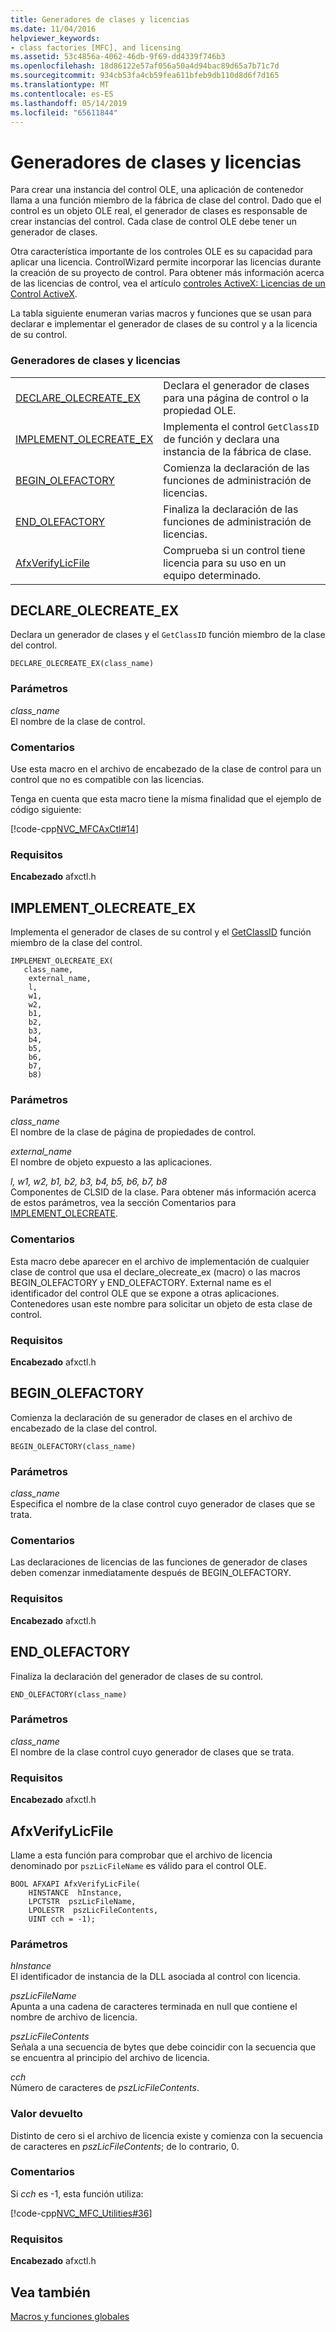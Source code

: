```yaml
---
title: Generadores de clases y licencias
ms.date: 11/04/2016
helpviewer_keywords:
- class factories [MFC], and licensing
ms.assetid: 53c4856a-4062-46db-9f69-dd4339f746b3
ms.openlocfilehash: 18d86122e57af056a50a4d94bac89d65a7b71c7d
ms.sourcegitcommit: 934cb53fa4cb59fea611bfeb9db110d8d6f7d165
ms.translationtype: MT
ms.contentlocale: es-ES
ms.lasthandoff: 05/14/2019
ms.locfileid: "65611844"
---
```

# <a name="class-factories-and-licensing"></a>Generadores de clases y licencias

Para crear una instancia del control OLE, una aplicación de contenedor llama a una función miembro de la fábrica de clase del control. Dado que el control es un objeto OLE real, el generador de clases es responsable de crear instancias del control. Cada clase de control OLE debe tener un generador de clases.

Otra característica importante de los controles OLE es su capacidad para aplicar una licencia. ControlWizard permite incorporar las licencias durante la creación de su proyecto de control. Para obtener más información acerca de las licencias de control, vea el artículo [controles ActiveX: Licencias de un Control ActiveX](../../mfc/mfc-activex-controls-licensing-an-activex-control.md).

La tabla siguiente enumeran varias macros y funciones que se usan para declarar e implementar el generador de clases de su control y a la licencia de su control.

### <a name="class-factories-and-licensing"></a>Generadores de clases y licencias

|||
|-|-|
|[DECLARE_OLECREATE_EX](#declare_olecreate_ex)|Declara el generador de clases para una página de control o la propiedad OLE.|
|[IMPLEMENT_OLECREATE_EX](#implement_olecreate_ex)|Implementa el control `GetClassID` de función y declara una instancia de la fábrica de clase.|
|[BEGIN_OLEFACTORY](#begin_olefactory)|Comienza la declaración de las funciones de administración de licencias.|
|[END_OLEFACTORY](#end_olefactory)|Finaliza la declaración de las funciones de administración de licencias.|
|[AfxVerifyLicFile](#afxverifylicfile)|Comprueba si un control tiene licencia para su uso en un equipo determinado.|

##  <a name="declare_olecreate_ex"></a>  DECLARE_OLECREATE_EX

Declara un generador de clases y el `GetClassID` función miembro de la clase del control.

```
DECLARE_OLECREATE_EX(class_name)
```

### <a name="parameters"></a>Parámetros

*class_name*<br/>
El nombre de la clase de control.

### <a name="remarks"></a>Comentarios

Use esta macro en el archivo de encabezado de la clase de control para un control que no es compatible con las licencias.

Tenga en cuenta que esta macro tiene la misma finalidad que el ejemplo de código siguiente:

[!code-cpp[NVC_MFCAxCtl#14](../../mfc/reference/codesnippet/cpp/class-factories-and-licensing_1.h)]

### <a name="requirements"></a>Requisitos

  **Encabezado** afxctl.h

##  <a name="implement_olecreate_ex"></a>  IMPLEMENT_OLECREATE_EX

Implementa el generador de clases de su control y el [GetClassID](../../mfc/reference/colecontrol-class.md#getclassid) función miembro de la clase del control.

```
IMPLEMENT_OLECREATE_EX(
   class_name,
    external_name,
    l,
    w1,
    w2,
    b1,
    b2,
    b3,
    b4,
    b5,
    b6,
    b7,
    b8)
```

### <a name="parameters"></a>Parámetros

*class_name*<br/>
El nombre de la clase de página de propiedades de control.

*external_name*<br/>
El nombre de objeto expuesto a las aplicaciones.

*l, w1, w2, b1, b2, b3, b4, b5, b6, b7, b8*<br/>
Componentes de CLSID de la clase. Para obtener más información acerca de estos parámetros, vea la sección Comentarios para [IMPLEMENT_OLECREATE](run-time-object-model-services.md#implement_olecreate).

### <a name="remarks"></a>Comentarios

Esta macro debe aparecer en el archivo de implementación de cualquier clase de control que usa el declare_olecreate_ex (macro) o las macros BEGIN_OLEFACTORY y END_OLEFACTORY. External name es el identificador del control OLE que se expone a otras aplicaciones. Contenedores usan este nombre para solicitar un objeto de esta clase de control.

### <a name="requirements"></a>Requisitos

  **Encabezado** afxctl.h

##  <a name="begin_olefactory"></a>  BEGIN_OLEFACTORY

Comienza la declaración de su generador de clases en el archivo de encabezado de la clase del control.

```
BEGIN_OLEFACTORY(class_name)
```

### <a name="parameters"></a>Parámetros

*class_name*<br/>
Especifica el nombre de la clase control cuyo generador de clases que se trata.

### <a name="remarks"></a>Comentarios

Las declaraciones de licencias de las funciones de generador de clases deben comenzar inmediatamente después de BEGIN_OLEFACTORY.

### <a name="requirements"></a>Requisitos

  **Encabezado** afxctl.h

##  <a name="end_olefactory"></a>  END_OLEFACTORY

Finaliza la declaración del generador de clases de su control.

```
END_OLEFACTORY(class_name)
```

### <a name="parameters"></a>Parámetros

*class_name*<br/>
El nombre de la clase control cuyo generador de clases que se trata.

### <a name="requirements"></a>Requisitos

  **Encabezado** afxctl.h

##  <a name="afxverifylicfile"></a>  AfxVerifyLicFile

Llame a esta función para comprobar que el archivo de licencia denominado por `pszLicFileName` es válido para el control OLE.

```
BOOL AFXAPI AfxVerifyLicFile(
    HINSTANCE  hInstance,
    LPCTSTR  pszLicFileName,
    LPOLESTR  pszLicFileContents,
    UINT cch = -1);
```

### <a name="parameters"></a>Parámetros

*hInstance*<br/>
El identificador de instancia de la DLL asociada al control con licencia.

*pszLicFileName*<br/>
Apunta a una cadena de caracteres terminada en null que contiene el nombre de archivo de licencia.

*pszLicFileContents*<br/>
Señala a una secuencia de bytes que debe coincidir con la secuencia que se encuentra al principio del archivo de licencia.

*cch*<br/>
Número de caracteres de *pszLicFileContents*.

### <a name="return-value"></a>Valor devuelto

Distinto de cero si el archivo de licencia existe y comienza con la secuencia de caracteres en *pszLicFileContents*; de lo contrario, 0.

### <a name="remarks"></a>Comentarios

Si *cch* es -1, esta función utiliza:

[!code-cpp[NVC_MFC_Utilities#36](../../mfc/codesnippet/cpp/class-factories-and-licensing_2.cpp)]

### <a name="requirements"></a>Requisitos

  **Encabezado** afxctl.h

## <a name="see-also"></a>Vea también

[Macros y funciones globales](../../mfc/reference/mfc-macros-and-globals.md)
